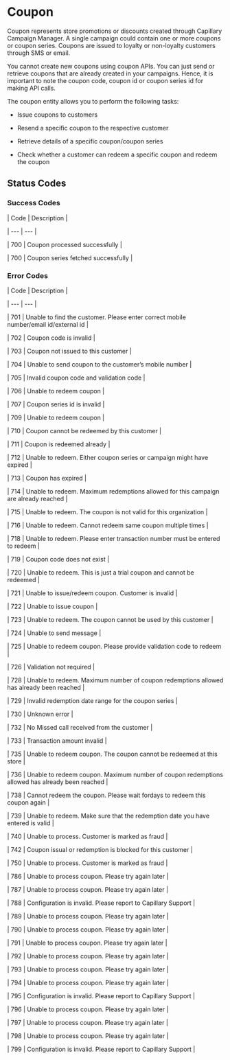 # Coupon

Coupon represents store promotions or discounts created through Capillary Campaign Manager. A single campaign could contain one or more coupons or coupon series. Coupons are issued to loyalty or non-loyalty customers through SMS or email.

You cannot create new coupons using coupon APIs. You can just send or retrieve coupons that are already created in your campaigns. Hence, it is important to note the coupon code, coupon id or coupon series id for making API calls.

The coupon entity allows you to perform the following tasks:

- Issue coupons to customers

- Resend a specific coupon to the respective customer

- Retrieve details of a specific coupon/coupon series

- Check whether a customer can redeem a specific coupon and redeem the coupon

## Status Codes

### Success Codes

| Code | Description |

| --- | --- |

| 700 | Coupon processed successfully |

| 700 | Coupon series fetched successfully |



### Error Codes

| Code | Description |

| --- | --- |

| 701 | Unable to find the customer. Please enter correct mobile number/email id/external id |

| 702 | Coupon code is invalid |

| 703 | Coupon not issued to this customer |

| 704 | Unable to send coupon to the customer’s mobile number |

| 705 | Invalid coupon code and validation code |

| 706 | Unable to redeem coupon |

| 707 | Coupon series id is invalid |

| 709 | Unable to redeem coupon |

| 710 | Coupon cannot be redeemed by this customer |

| 711 | Coupon is redeemed already |

| 712 | Unable to redeem. Either coupon series or campaign might have expired |

| 713 | Coupon has expired |

| 714 | Unable to redeem. Maximum redemptions allowed for this campaign are already reached |

| 715 | Unable to redeem. The coupon is not valid for this organization |

| 716 | Unable to redeem. Cannot redeem same coupon multiple times |

| 718 | Unable to redeem. Please enter transaction number must be entered to redeem |

| 719 | Coupon code does not exist |

| 720 | Unable to redeem. This is just a trial coupon and cannot be redeemed |

| 721 | Unable to issue/redeem coupon. Customer is invalid |

| 722 | Unable to issue coupon |

| 723 | Unable to redeem. The coupon cannot be used by this customer |

| 724 | Unable to send message |

| 725 | Unable to redeem coupon. Please provide validation code to redeem |

| 726 | Validation not required |

| 728 | Unable to redeem. Maximum number of coupon redemptions allowed has already been reached |

| 729 | Invalid redemption date range for the coupon series |

| 730 | Unknown error |

| 732 | No Missed call received from the customer |

| 733 | Transaction amount invalid |

| 735 | Unable to redeem coupon. The coupon cannot be redeemed at this store |

| 736 | Unable to redeem coupon. Maximum number of coupon redemptions allowed has already been reached |

| 738 | Cannot redeem the coupon. Please wait fordays to redeem this coupon again |

| 739 | Unable to redeem. Make sure that the redemption date you have entered is valid |

| 740 | Unable to process. Customer is marked as fraud |

| 742 | Coupon issual or redemption is blocked for this customer |

| 750 | Unable to process. Customer is marked as fraud |

| 786 | Unable to process coupon. Please try again later |

| 787 | Unable to process coupon. Please try again later |

| 788 | Configuration is invalid. Please report to Capillary Support |

| 789 | Unable to process coupon. Please try again later |

| 790 | Unable to process coupon. Please try again later |

| 791 | Unable to process coupon. Please try again later |

| 792 | Unable to process coupon. Please try again later |

| 793 | Unable to process coupon. Please try again later |

| 794 | Unable to process coupon. Please try again later |

| 795 | Configuration is invalid. Please report to Capillary Support |

| 796 | Unable to process coupon. Please try again later |

| 797 | Unable to process coupon. Please try again later |

| 798 | Unable to process coupon. Please try again later |

| 799 | Configuration is invalid. Please report to Capillary Support |

